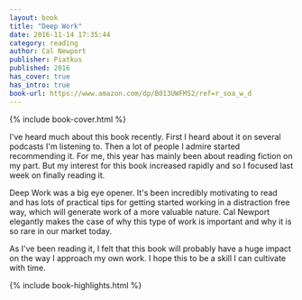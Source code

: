 ```yaml
---
layout: book
title: "Deep Work"
date: 2016-11-14 17:35:44
category: reading
author: Cal Newport
publisher: Piatkus
published: 2016
has_cover: true
has_intro: true
book-url: https://www.amazon.com/dp/B013UWFM52/ref=r_soa_w_d
---
```

{% include book-cover.html %}

I've heard much about this book recently. First I heard about it on several podcasts I'm listening to. Then a lot of people I admire started recommending it. For me, this year has mainly been about reading fiction on my part. But my interest for this book increased rapidly and so I focused last week on finally reading it.

Deep Work was a big eye opener. It's been incredibly motivating to read and has lots of practical tips for getting started working in a distraction free way, which will generate work of a more valuable nature. Cal Newport elegantly makes the case of why this type of work is important and why it is so rare in our market today.

As I've been reading it, I felt that this book will probably have a huge impact on the way I approach my own work. I hope this to be a skill I can cultivate with time.

{% include book-highlights.html %}
